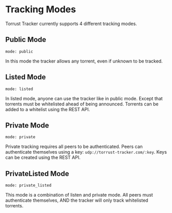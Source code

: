 # Tracking Modes
Torrust Tracker currently supports 4 different tracking modes. 

## Public Mode
`mode: public`

In this mode the tracker allows any torrent, even if unknown to be tracked.

## Listed Mode
`mode: listed`

In listed mode, anyone can use the tracker like in public mode. 
Except that torrents must be whitelisted ahead of being announced. 
Torrents can be added to a whitelist using the REST API.

## Private Mode
`mode: private`

Private tracking requires all peers to be authenticated.
Peers can authenticate themselves using a key: `udp://torrust-tracker.com/:key`.
Keys can be created using the REST API.

## PrivateListed Mode
`mode: private_listed`

This mode is a combination of listen and private mode. All peers must authenticate themselves, 
AND the tracker will only track whitelisted torrents. 
